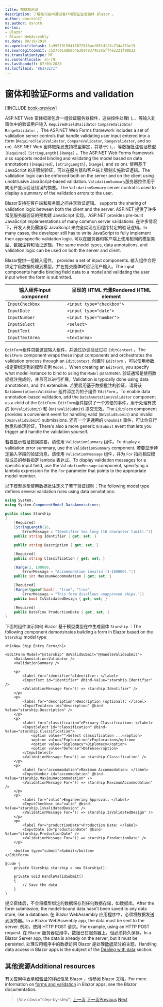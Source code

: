 ```yaml
---
title: 窗体和验证
description: 了解如何在中通过客户端验证生成窗体 Blazor 。
author: danroth27
ms.author: daroth
no-loc:
- Blazor
- Blazor WebAssembly
ms.date: 09/19/2019
ms.openlocfilehash: 1a99719f59415872510aef051d1f3c73daf53e15
ms.sourcegitcommit: cb27c01a8b0b4630148374638aff4e2221f90b22
ms.translationtype: MT
ms.contentlocale: zh-CN
ms.lasthandoff: 07/09/2020
ms.locfileid: "86173271"
---
```

# <a name="forms-and-validation"></a><span data-ttu-id="9f3ad-103">窗体和验证</span><span class="sxs-lookup"><span data-stu-id="9f3ad-103">Forms and validation</span></span>

[!INCLUDE [book-preview](../../../includes/book-preview.md)]

<span data-ttu-id="9f3ad-104">ASP.NET Web 窗体框架包含一组验证服务器控件，这些控件处理)  (、、等输入到窗体中的验证用户输入 `RequiredFieldValidator` `CompareValidator` `RangeValidator` 。</span><span class="sxs-lookup"><span data-stu-id="9f3ad-104">The ASP.NET Web Forms framework includes a set of validation server controls that handle validating user input entered into a form (`RequiredFieldValidator`, `CompareValidator`, `RangeValidator`, and so on).</span></span> <span data-ttu-id="9f3ad-105">ASP.NET Web 窗体框架还支持模型绑定，并基于)  (、、等数据批注验证模型 `[Required]` `[StringLength]` `[Range]` 。</span><span class="sxs-lookup"><span data-stu-id="9f3ad-105">The ASP.NET Web Forms framework also supports model binding and validating the model based on data annotations (`[Required]`, `[StringLength]`, `[Range]`, and so on).</span></span> <span data-ttu-id="9f3ad-106">使用基于 JavaScript 的非强制验证，可以在服务器和客户端上强制实施验证逻辑。</span><span class="sxs-lookup"><span data-stu-id="9f3ad-106">The validation logic can be enforced both on the server and on the client using unobtrusive JavaScript-based validation.</span></span> <span data-ttu-id="9f3ad-107">`ValidationSummary`服务器控件用于向用户显示验证错误的摘要。</span><span class="sxs-lookup"><span data-stu-id="9f3ad-107">The `ValidationSummary` server control is used to display a summary of the validation errors to the user.</span></span>

Blazor<span data-ttu-id="9f3ad-108">支持在客户端和服务器之间共享验证逻辑。</span><span class="sxs-lookup"><span data-stu-id="9f3ad-108"> supports the sharing of validation logic between both the client and the server.</span></span> <span data-ttu-id="9f3ad-109">ASP.NET 提供了许多常见服务器验证的预构建 JavaScript 实现。</span><span class="sxs-lookup"><span data-stu-id="9f3ad-109">ASP.NET provides pre-built JavaScript implementations of many common server validations.</span></span> <span data-ttu-id="9f3ad-110">在许多情况下，开发人员仍需编写 JavaScript 来完全实现应用程序特定的验证逻辑。</span><span class="sxs-lookup"><span data-stu-id="9f3ad-110">In many cases, the developer still has to write JavaScript to fully implement their app-specific validation logic.</span></span> <span data-ttu-id="9f3ad-111">可以在服务器和客户端上使用相同的模型类型、数据注释和验证逻辑。</span><span class="sxs-lookup"><span data-stu-id="9f3ad-111">The same model types, data annotations, and validation logic can be used on both the server and client.</span></span>

Blazor<span data-ttu-id="9f3ad-112">提供一组输入组件。</span><span class="sxs-lookup"><span data-stu-id="9f3ad-112"> provides a set of input components.</span></span> <span data-ttu-id="9f3ad-113">输入组件会将绑定字段数据处理到模型，并在提交窗体时验证用户输入。</span><span class="sxs-lookup"><span data-stu-id="9f3ad-113">The input components handle binding field data to a model and validating the user input when the form is submitted.</span></span>

|<span data-ttu-id="9f3ad-114">输入组件</span><span class="sxs-lookup"><span data-stu-id="9f3ad-114">Input component</span></span>|<span data-ttu-id="9f3ad-115">呈现的 HTML 元素</span><span class="sxs-lookup"><span data-stu-id="9f3ad-115">Rendered HTML element</span></span>    |
|---------------|-------------------------|
|`InputCheckbox`|`<input type="checkbox">`|
|`InputDate`    |`<input type="date">`    |
|`InputNumber`  |`<input type="number">`  |
|`InputSelect`  |`<select>`               |
|`InputText`    |`<input>`                |
|`InputTextArea`|`<textarea>`             |

<span data-ttu-id="9f3ad-116">`EditForm`组件包装这些输入组件，并通过协调验证过程 `EditContext` 。</span><span class="sxs-lookup"><span data-stu-id="9f3ad-116">The `EditForm` component wraps these input components and orchestrates the validation process through an `EditContext`.</span></span> <span data-ttu-id="9f3ad-117">创建时 `EditForm` ，可以使用参数指定要绑定到的模型实例 `Model` 。</span><span class="sxs-lookup"><span data-stu-id="9f3ad-117">When creating an `EditForm`, you specify what model instance to bind to using the `Model` parameter.</span></span> <span data-ttu-id="9f3ad-118">验证通常是使用数据批注完成的，并且可以进行扩展。</span><span class="sxs-lookup"><span data-stu-id="9f3ad-118">Validation is typically done using data annotations, and it's extensible.</span></span> <span data-ttu-id="9f3ad-119">若要启用基于数据批注的验证，请将该 `DataAnnotationsValidator` 组件添加为的子组件 `EditForm` 。</span><span class="sxs-lookup"><span data-stu-id="9f3ad-119">To enable data annotation-based validation, add the `DataAnnotationsValidator` component as a child of the `EditForm`.</span></span> <span data-ttu-id="9f3ad-120">`EditForm`组件提供了一个方便的事件，用于处理有效的 (`OnValidSubmit`) 和 (`OnInvalidSubmit`) 提交无效。</span><span class="sxs-lookup"><span data-stu-id="9f3ad-120">The `EditForm` component provides a convenient event for handling valid (`OnValidSubmit`) and invalid (`OnInvalidSubmit`) submissions.</span></span> <span data-ttu-id="9f3ad-121">还有一个更通用的 `OnSubmit` 事件，可让你自行触发和处理验证。</span><span class="sxs-lookup"><span data-stu-id="9f3ad-121">There's also a more generic `OnSubmit` event that lets you trigger and handle the validation yourself.</span></span>

<span data-ttu-id="9f3ad-122">若要显示验证错误摘要，请使用 `ValidationSummary` 组件。</span><span class="sxs-lookup"><span data-stu-id="9f3ad-122">To display a validation error summary, use the `ValidationSummary` component.</span></span> <span data-ttu-id="9f3ad-123">若要显示特定输入字段的验证消息，请使用 `ValidationMessage` 组件，并为 `For` 指向相应模型成员的参数指定 lambda 表达式。</span><span class="sxs-lookup"><span data-stu-id="9f3ad-123">To display validation messages for a specific input field, use the `ValidationMessage` component, specifying a lambda expression for the `For` parameter that points to the appropriate model member.</span></span>

<span data-ttu-id="9f3ad-124">以下模型类型使用数据批注定义了若干验证规则：</span><span class="sxs-lookup"><span data-stu-id="9f3ad-124">The following model type defines several validation rules using data annotations:</span></span>

```csharp
using System;
using System.ComponentModel.DataAnnotations;

public class Starship
{
    [Required]
    [StringLength(16,
        ErrorMessage = "Identifier too long (16 character limit).")]
    public string Identifier { get; set; }

    public string Description { get; set; }

    [Required]
    public string Classification { get; set; }

    [Range(1, 100000,
        ErrorMessage = "Accommodation invalid (1-100000).")]
    public int MaximumAccommodation { get; set; }

    [Required]
    [Range(typeof(bool), "true", "true",
        ErrorMessage = "This form disallows unapproved ships.")]
    public bool IsValidatedDesign { get; set; }

    [Required]
    public DateTime ProductionDate { get; set; }
}
```

<span data-ttu-id="9f3ad-125">下面的组件演示如何 Blazor 基于模型类型在中生成窗体 `Starship` ：</span><span class="sxs-lookup"><span data-stu-id="9f3ad-125">The following component demonstrates building a form in Blazor based on the `Starship` model type:</span></span>

```razor
<h1>New Ship Entry Form</h1>

<EditForm Model="@starship" OnValidSubmit="@HandleValidSubmit">
    <DataAnnotationsValidator />
    <ValidationSummary />

    <p>
        <label for="identifier">Identifier: </label>
        <InputText id="identifier" @bind-Value="starship.Identifier" />
        <ValidationMessage For="() => starship.Identifier" />
    </p>
    <p>
        <label for="description">Description (optional): </label>
        <InputTextArea id="description" @bind-Value="starship.Description" />
    </p>
    <p>
        <label for="classification">Primary Classification: </label>
        <InputSelect id="classification" @bind-Value="starship.Classification">
            <option value="">Select classification ...</option>
            <option value="Exploration">Exploration</option>
            <option value="Diplomacy">Diplomacy</option>
            <option value="Defense">Defense</option>
        </InputSelect>
        <ValidationMessage For="() => starship.Classification" />
    </p>
    <p>
        <label for="accommodation">Maximum Accommodation: </label>
        <InputNumber id="accommodation" @bind-Value="starship.MaximumAccommodation" />
        <ValidationMessage For="() => starship.MaximumAccommodation" />
    </p>
    <p>
        <label for="valid">Engineering Approval: </label>
        <InputCheckbox id="valid" @bind-Value="starship.IsValidatedDesign" />
        <ValidationMessage For="() => starship.IsValidatedDesign" />
    </p>
    <p>
        <label for="productionDate">Production Date: </label>
        <InputDate id="productionDate" @bind-Value="starship.ProductionDate" />
        <ValidationMessage For="() => starship.ProductionDate" />
    </p>

    <button type="submit">Submit</button>
</EditForm>

@code {
    private Starship starship = new Starship();

    private void HandleValidSubmit()
    {
        // Save the data
    }
}
```

<span data-ttu-id="9f3ad-126">提交窗体后，不会将模型绑定的数据保存到任何数据存储，如数据库。</span><span class="sxs-lookup"><span data-stu-id="9f3ad-126">After the form submission, the model-bound data hasn't been saved to any data store, like a database.</span></span> <span data-ttu-id="9f3ad-127">在 Blazor WebAssembly 应用程序中，必须将数据发送到服务器。</span><span class="sxs-lookup"><span data-stu-id="9f3ad-127">In a Blazor WebAssembly app, the data must be sent to the server.</span></span> <span data-ttu-id="9f3ad-128">例如，使用 HTTP POST 请求。</span><span class="sxs-lookup"><span data-stu-id="9f3ad-128">For example, using an HTTP POST request.</span></span> <span data-ttu-id="9f3ad-129">在 Blazor 服务器应用中，数据已在服务器上，但必须持久保存。</span><span class="sxs-lookup"><span data-stu-id="9f3ad-129">In a Blazor Server app, the data is already on the server, but it must be persisted.</span></span> <span data-ttu-id="9f3ad-130">处理应用程序中的数据访问 Blazor 是处理[数据](data.md)部分的主题。</span><span class="sxs-lookup"><span data-stu-id="9f3ad-130">Handling data access in Blazor apps is the subject of the [Dealing with data](data.md) section.</span></span>

## <a name="additional-resources"></a><span data-ttu-id="9f3ad-131">其他资源</span><span class="sxs-lookup"><span data-stu-id="9f3ad-131">Additional resources</span></span>

<span data-ttu-id="9f3ad-132">有关应用中[表单和验证](/aspnet/core/blazor/forms-validation)的详细信息 Blazor ，请参阅 Blazor 文档。</span><span class="sxs-lookup"><span data-stu-id="9f3ad-132">For more information on [forms and validation](/aspnet/core/blazor/forms-validation) in Blazor apps, see the Blazor documentation.</span></span>

>[!div class="step-by-step"]
><span data-ttu-id="9f3ad-133">[上一页](state-management.md)
>[下一页](data.md)</span><span class="sxs-lookup"><span data-stu-id="9f3ad-133">[Previous](state-management.md)
[Next](data.md)</span></span>
